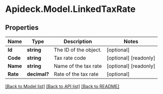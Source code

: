 # Apideck.Model.LinkedTaxRate

## Properties

Name | Type | Description | Notes
------------ | ------------- | ------------- | -------------
**Id** | **string** | The ID of the object. | [optional] 
**Code** | **string** | Tax rate code | [optional] [readonly] 
**Name** | **string** | Name of the tax rate | [optional] [readonly] 
**Rate** | **decimal?** | Rate of the tax rate | [optional] 

[[Back to Model list]](../README.md#documentation-for-models) [[Back to API list]](../README.md#documentation-for-api-endpoints) [[Back to README]](../README.md)

